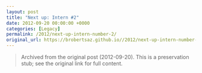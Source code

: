```yaml
---
layout: post
title: "Next up: Intern #2"
date: 2012-09-20 00:00:00 +0000
categories: [Legacy]
permalink: /2012/next-up-intern-number-2/
original_url: https://brobertsaz.github.io//2012/next-up-intern-number-2/
---
```


> Archived from the original post (2012-09-20). This is a preservation stub; see the original link for full content.

